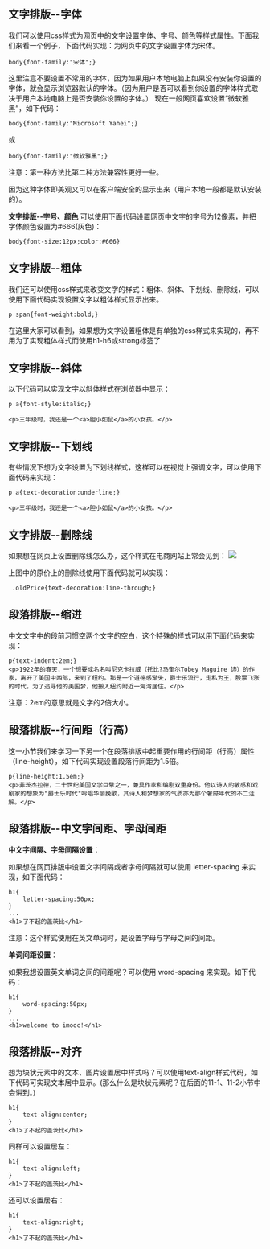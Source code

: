 ## 文字排版--字体 ##
我们可以使用css样式为网页中的文字设置字体、字号、颜色等样式属性。下面我们来看一个例子，下面代码实现：为网页中的文字设置字体为宋体。

	body{font-family:"宋体";}
这里注意不要设置不常用的字体，因为如果用户本地电脑上如果没有安装你设置的字体，就会显示浏览器默认的字体。（因为用户是否可以看到你设置的字体样式取决于用户本地电脑上是否安装你设置的字体。）
现在一般网页喜欢设置“微软雅黑”，如下代码：

	body{font-family:"Microsoft Yahei";}
或

	body{font-family:"微软雅黑";}
注意：第一种方法比第二种方法兼容性更好一些。

因为这种字体即美观又可以在客户端安全的显示出来（用户本地一般都是默认安装的）。

**文字排版--字号、颜色**
可以使用下面代码设置网页中文字的字号为12像素，并把字体颜色设置为#666(灰色)：

	body{font-size:12px;color:#666}

## 文字排版--粗体 ##
我们还可以使用css样式来改变文字的样式：粗体、斜体、下划线、删除线，可以使用下面代码实现设置文字以粗体样式显示出来。

	p span{font-weight:bold;}
在这里大家可以看到，如果想为文字设置粗体是有单独的css样式来实现的，再不用为了实现粗体样式而使用h1-h6或strong标签了

## 文字排版--斜体 ##
以下代码可以实现文字以斜体样式在浏览器中显示：

	p a{font-style:italic;}

	<p>三年级时，我还是一个<a>胆小如鼠</a>的小女孩。</p>

## 文字排版--下划线 ##
有些情况下想为文字设置为下划线样式，这样可以在视觉上强调文字，可以使用下面代码来实现：

	p a{text-decoration:underline;}
	
	<p>三年级时，我还是一个<a>胆小如鼠</a>的小女孩。</p>

## 文字排版--删除线 ##
如果想在网页上设置删除线怎么办，这个样式在电商网站上常会见到：
![](http://img.mukewang.com/53a0149700010f4802370316.jpg)


上图中的原价上的删除线使用下面代码就可以实现：

	 .oldPrice{text-decoration:line-through;}

## 段落排版--缩进 ##
中文文字中的段前习惯空两个文字的空白，这个特殊的样式可以用下面代码来实现：

	p{text-indent:2em;}
	<p>1922年的春天，一个想要成名名叫尼克卡拉威（托比?马奎尔Tobey Maguire 饰）的作家，离开了美国中西部，来到了纽约。那是一个道德感渐失，爵士乐流行，走私为王，股票飞涨的时代。为了追寻他的美国梦，他搬入纽约附近一海湾居住。</p>

注意：2em的意思就是文字的2倍大小。

## 段落排版--行间距（行高） ##
这一小节我们来学习一下另一个在段落排版中起重要作用的行间距（行高）属性（line-height），如下代码实现设置段落行间距为1.5倍。

	p{line-height:1.5em;}
	<p>菲茨杰拉德，二十世纪美国文学巨擘之一，兼具作家和编剧双重身份。他以诗人的敏感和戏剧家的想象为"爵士乐时代"吟唱华丽挽歌，其诗人和梦想家的气质亦为那个奢靡年代的不二注解。</p>

## 段落排版--中文字间距、字母间距 ##
**中文字间隔、字母间隔设置**：

如果想在网页排版中设置文字间隔或者字母间隔就可以使用    letter-spacing 来实现，如下面代码：

	h1{
	    letter-spacing:50px;
	}
	...
	<h1>了不起的盖茨比</h1>
注意：这个样式使用在英文单词时，是设置字母与字母之间的间距。

**单词间距设置**：

如果我想设置英文单词之间的间距呢？可以使用 word-spacing 来实现。如下代码：

	h1{
	    word-spacing:50px;
	}
	...
	<h1>welcome to imooc!</h1>

## 段落排版--对齐 ##
想为块状元素中的文本、图片设置居中样式吗？可以使用text-align样式代码，如下代码可实现文本居中显示。(那么什么是块状元素呢？在后面的11-1、11-2小节中会讲到。)

	h1{
	    text-align:center;
	}
	<h1>了不起的盖茨比</h1>
同样可以设置居左：

	h1{
	    text-align:left;
	}
	<h1>了不起的盖茨比</h1>
还可以设置居右：

	h1{
	    text-align:right;
	}
	<h1>了不起的盖茨比</h1>